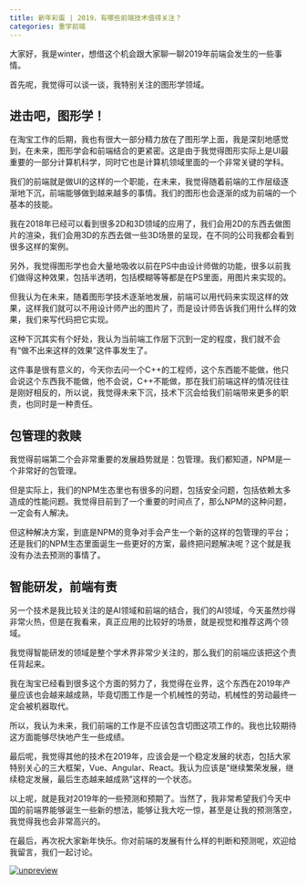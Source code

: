 ```yaml
---
title: 新年彩蛋 | 2019，有哪些前端技术值得关注？
categories: 重学前端
---
```

大家好，我是winter，想借这个机会跟大家聊一聊2019年前端会发生的一些事情。

首先呢，我觉得可以谈一谈，我特别关注的图形学领域。

## 进击吧，图形学！

在淘宝工作的后期，我也有很大一部分精力放在了图形学上面，我是深刻地感觉到，在未来，图形学会和前端结合的更紧密。这是由于我觉得图形实际上是UI最重要的一部分计算机科学，同时它也是计算机领域里面的一个非常关键的学科。

我们的前端就是做UI的这样的一个职能，在未来，我觉得随着前端的工作层级逐渐地下沉，前端能够做到越来越多的事情。我们的图形也会逐渐的成为前端的一个基本的技能。

我在2018年已经可以看到很多2D和3D领域的应用了，我们会用2D的东西去做图片的渲染，我们会用3D的东西去做一些3D场景的呈现，在不同的公司我都会看到很多这样的案例。

另外，我觉得图形学也会大量地吸收以前在PS中由设计师做的功能，很多以前我们做得这种效果，包括半透明，包括模糊等等都是在PS里面，用图片来实现的。

但我认为在未来，随着图形学技术逐渐地发展，前端可以用代码来实现这样的效果，这样我们就可以不用设计师产出的图片了，而是设计师告诉我们用什么样的效果，我们来写代码把它实现。

这种下沉其实有个好处，我认为当前端工作层下沉到一定的程度，我们就不会有“做不出来这样的效果”这件事发生了。

这件事是很有意义的，今天你去问一个C++的工程师，这个东西能不能做，他只会说这个东西我不能做，他不会说，C++不能做，那在我们前端这样的情况往往是刚好相反的，所以说，我觉得未来下沉，技术下沉会给我们前端带来更多的职责，也同时是一种责任。

## 包管理的救赎

我觉得前端第二个会非常重要的发展趋势就是：包管理。我们都知道，NPM是一个非常好的包管理。

但是实际上，我们的NPM生态里也有很多的问题，包括安全问题，包括依赖太多造成的性能问题。我觉得目前到了一个重要的时间点了，那么NPM的这种问题，一定会有人解决。

但这种解决方案，到底是NPM的竞争对手会产生一个新的这样的包管理的平台；还是我们的NPM生态里面诞生一些更好的方案，最终把问题解决呢？这个就是我没有办法去预测的事情了。

## 智能研发，前端有责

另一个技术是我比较关注的是AI领域和前端的结合，我们的AI领域，今天虽然炒得非常火热，但是在我看来，真正应用的比较好的场景，就是视觉和推荐这两个领域。

我觉得智能研发的领域是整个学术界非常少关注的，那么我们的前端应该把这个责任背起来。

我在淘宝已经看到很多这个方面的努力了，我觉得在业界，这个东西在2019年产量应该也会越来越成熟，毕竟切图工作是一个机械性的劳动，机械性的劳动最终一定会被机器取代。

所以，我认为未来，我们前端的工作是不应该包含切图这项工作的。我也比较期待这方面能够尽快地产生一些成绩。

最后呢，我觉得其他的技术在2019年，应该会是一个稳定发展的状态，包括大家特别关心的三大框架，Vue、Angular、React。我认为应该是“继续繁荣发展，继续稳定发展，最后生态越来越成熟”这样的一个状态。

以上呢，就是我对2019年的一些预测和预期了。当然了，我非常希望我们今天中国的前端界能够诞生一些新的想法，能够让我大吃一惊，甚至是让我的预测落空，我觉得我也会非常高兴的。

在最后，再次祝大家新年快乐。你对前端的发展有什么样的判断和预测呢，欢迎给我留言，我们一起讨论。

[![unpreview](https://static001.geekbang.org/resource/image/7c/b1/7ca7c24e92d25bde2e8609ed5386b5b1.jpg)](https://time.geekbang.org/column/intro/154?utm_term=zeusL6497&amp;utm_source=app&amp;utm_medium=geektime&amp;utm_campaign=onsell&amp;utm_content=0212textlink)